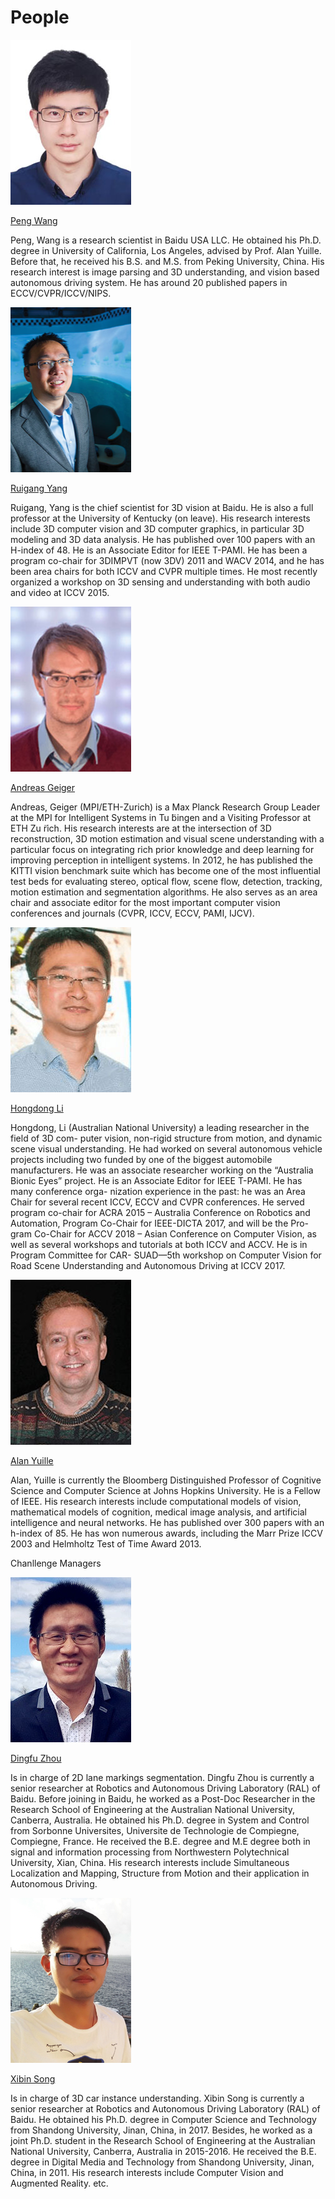 # People

![People%20a16b3860a47e42dc93772627dccfda07/peng_wang_62d298c.jpg](People%20a16b3860a47e42dc93772627dccfda07/peng_wang_62d298c.jpg)

[Peng Wang](http://jerryking234.wixsite.com/pengwang)

Peng, Wang is a research scientist in Baidu USA LLC. He obtained his Ph.D. degree in University of California, Los Angeles, advised by Prof. Alan Yuille. Before that, he received his B.S. and M.S. from Peking University, China. His research interest is image parsing and 3D understanding, and vision based autonomous driving system. He has around 20 published papers in ECCV/CVPR/ICCV/NIPS.

![People%20a16b3860a47e42dc93772627dccfda07/ruigang_yang_2a589e3.png](People%20a16b3860a47e42dc93772627dccfda07/ruigang_yang_2a589e3.png)

[Ruigang Yang](http://www.vis.uky.edu/~ryang/)

Ruigang, Yang is the chief scientist for 3D vision at Baidu. He is also a full professor at the University of Kentucky (on leave). His research interests include 3D computer vision and 3D computer graphics, in particular 3D modeling and 3D data analysis. He has published over 100 papers with an H-index of 48. He is an Associate Editor for IEEE T-PAMI. He has been a program co-chair for 3DIMPVT (now 3DV) 2011 and WACV 2014, and he has been area chairs for both ICCV and CVPR multiple times. He most recently organized a workshop on 3D sensing and understanding with both audio and video at ICCV 2015.

![People%20a16b3860a47e42dc93772627dccfda07/andreas_geiger_c0f6cd8.jpg](People%20a16b3860a47e42dc93772627dccfda07/andreas_geiger_c0f6cd8.jpg)

[Andreas Geiger](https://ps.is.tuebingen.mpg.de/person/ageiger)

Andreas, Geiger (MPI/ETH-Zurich) is a Max Planck Research Group Leader at the MPI for Intelligent Systems in Tu ̈bingen and a Visiting Professor at ETH Zu ̈rich. His research interests are at the intersection of 3D reconstruction, 3D motion estimation and visual scene understanding with a particular focus on integrating rich prior knowledge and deep learning for improving perception in intelligent systems. In 2012, he has published the KITTI vision benchmark suite which has become one of the most influential test beds for evaluating stereo, optical flow, scene flow, detection, tracking, motion estimation and segmentation algorithms. He also serves as an area chair and associate editor for the most important computer vision conferences and journals (CVPR, ICCV, ECCV, PAMI, IJCV).

![People%20a16b3860a47e42dc93772627dccfda07/hongdong_li_c3777be.jpg](People%20a16b3860a47e42dc93772627dccfda07/hongdong_li_c3777be.jpg)

[Hongdong Li](http://users.cecs.anu.edu.au/~hongdong/)

Hongdong, Li (Australian National University) a leading researcher in the field of 3D com- puter vision, non-rigid structure from motion, and dynamic scene visual understanding. He had worked on several autonomous vehicle projects including two funded by one of the biggest automobile manufacturers. He was an associate researcher working on the “Australia Bionic Eyes” project. He is an Associate Editor for IEEE T-PAMI. He has many conference orga- nization experience in the past: he was an Area Chair for several recent ICCV, ECCV and CVPR conferences. He served program co-chair for ACRA 2015 – Australia Conference on Robotics and Automation, Program Co-Chair for IEEE-DICTA 2017, and will be the Pro- gram Co-Chair for ACCV 2018 – Asian Conference on Computer Vision, as well as several workshops and tutorials at both ICCV and ACCV. He is in Program Committee for CAR- SUAD—5th workshop on Computer Vision for Road Scene Understanding and Autonomous Driving at ICCV 2017.

![People%20a16b3860a47e42dc93772627dccfda07/alan_yuille_b89b99a.jpg](People%20a16b3860a47e42dc93772627dccfda07/alan_yuille_b89b99a.jpg)

[Alan Yuille](http://www.cs.jhu.edu/~ayuille/)

Alan, Yuille is currently the Bloomberg Distinguished Professor of Cognitive Science and Computer Science at Johns Hopkins University. He is a Fellow of IEEE. His research interests include computational models of vision, mathematical models of cognition, medical image analysis, and artificial intelligence and neural networks. He has published over 300 papers with an h-index of 85. He has won numerous awards, including the Marr Prize ICCV 2003 and Helmholtz Test of Time Award 2013.

Chanllenge Managers

![People%20a16b3860a47e42dc93772627dccfda07/dingfu_zhou_1be41ba.jpg](People%20a16b3860a47e42dc93772627dccfda07/dingfu_zhou_1be41ba.jpg)

[Dingfu Zhou](https://sites.google.com/site/dingfuzhou/)

Is in charge of 2D lane markings segmentation. Dingfu Zhou is currently a senior researcher at Robotics and Autonomous Driving Laboratory (RAL) of Baidu. Before joining in Baidu, he worked as a Post-Doc Researcher in the Research School of Engineering at the Australian National University, Canberra, Australia. He obtained his Ph.D. degree in System and Control from Sorbonne Universites, Universite de Technologie de Compiegne, Compiegne, France. He received the B.E. degree and M.E degree both in signal and information processing from Northwestern Polytechnical University, Xian, China. His research interests include Simultaneous Localization and Mapping, Structure from Motion and their application in Autonomous Driving.

![People%20a16b3860a47e42dc93772627dccfda07/xibin_song_f27d65e.jpg](People%20a16b3860a47e42dc93772627dccfda07/xibin_song_f27d65e.jpg)

[Xibin Song](http://jerryking234.wixsite.com/pengwang)

Is in charge of 3D car instance understanding. Xibin Song is currently a senior researcher at Robotics and Autonomous Driving Laboratory (RAL) of Baidu. He obtained his Ph.D. degree in Computer Science and Technology from Shandong University, Jinan, China, in 2017. Besides, he worked as a joint Ph.D. student in the Research School of Engineering at the Australian National University, Canberra, Australia in 2015-2016. He received the B.E. degree in Digital Media and Technology from Shandong University, Jinan, China, in 2011. His research interests include Computer Vision and Augmented Reality. etc.